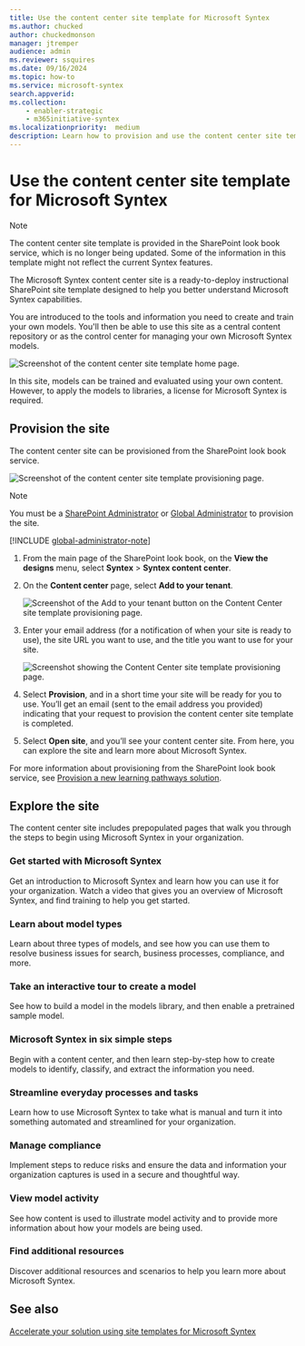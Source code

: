 ```yaml
---
title: Use the content center site template for Microsoft Syntex
ms.author: chucked
author: chuckedmonson
manager: jtremper
audience: admin
ms.reviewer: ssquires
ms.date: 09/16/2024
ms.topic: how-to
ms.service: microsoft-syntex
search.appverid: 
ms.collection: 
    - enabler-strategic
    - m365initiative-syntex
ms.localizationpriority:  medium
description: Learn how to provision and use the content center site template in Microsoft Syntex.
---
```


# Use the content center site template for Microsoft Syntex

> [!NOTE]
> The content center site template is provided in the SharePoint look book service, which is no longer being updated. Some of the information in this template might not reflect the current Syntex features.

The Microsoft Syntex content center site is a ready-to-deploy instructional SharePoint site template designed to help you better understand Microsoft Syntex capabilities.

You are introduced to the tools and information you need to create and train your own models. You'll then be able to use this site as a central content repository or as the control center for managing your own Microsoft Syntex models.

![Screenshot of the content center site template home page.](../media/content-understanding/content-center-site-home-page.png)

In this site, models can be trained and evaluated using your own content. However, to apply the models to libraries, a license for Microsoft Syntex is required.  

## Provision the site

The content center site can be provisioned from the SharePoint look book service.

![Screenshot of the content center site template provisioning page.](../media/content-understanding/content-center-site-provisioning-page.png)

> [!NOTE]
> You must be a [SharePoint Administrator](/entra/identity/role-based-access-control/permissions-reference#sharepoint-administrator) or [Global Administrator](/entra/identity/role-based-access-control/permissions-reference#global-administrator) to provision the site.

[!INCLUDE [global-administrator-note](../includes/global-administrator-note.md)]

1. From the main page of the SharePoint look book, on the **View the designs** menu, select **Syntex** > **Syntex content center**.

2. On the **Content center** page, select **Add to your tenant**.

    ![Screenshot of the Add to your tenant button on the Content Center site template provisioning page.](../media/content-understanding/content-center-site-add-to-your-tenant.png)

3. Enter your email address (for a notification of when your site is ready to use), the site URL you want to use, and the title you want to use for your site. 

    ![Screenshot showing the Content Center site template provisioning page.](../media/content-understanding/content-center-email-and-url.png)

4. Select **Provision**, and in a short time your site will be ready for you to use. You’ll get an email (sent to the email address you provided) indicating that your request to provision the content center site template is completed.

5. Select **Open site**, and you’ll see your content center site. From here, you can explore the site and learn more about Microsoft Syntex. 

For more information about provisioning from the SharePoint look book service, see [Provision a new learning pathways solution](/office365/customlearning/custom_provision).

## Explore the site

The content center site includes prepopulated pages that walk you through the steps to begin using Microsoft Syntex in your organization. 

### Get started with Microsoft Syntex

Get an introduction to Microsoft Syntex and learn how you can use it for your organization. Watch a video that gives you an overview of Microsoft Syntex, and find training to help you get started.

### Learn about model types

Learn about three types of models, and see how you can use them to resolve business issues for search, business processes, compliance, and more.

### Take an interactive tour to create a model

See how to build a model in the models library, and then enable a pretrained sample model.

### Microsoft Syntex in six simple steps

Begin with a content center, and then learn step-by-step how to create models to identify, classify, and extract the information you need.

### Streamline everyday processes and tasks

Learn how to use Microsoft Syntex to take what is manual and turn it into something automated and streamlined for your organization.

### Manage compliance

Implement steps to reduce risks and ensure the data and information your organization captures is used in a secure and thoughtful way.

### View model activity

See how content is used to illustrate model activity and to provide more information about how your models are being used.

### Find additional resources

Discover additional resources and scenarios to help you learn more about Microsoft Syntex.

## See also

[Accelerate your solution using site templates for Microsoft Syntex](site-templates.md)
